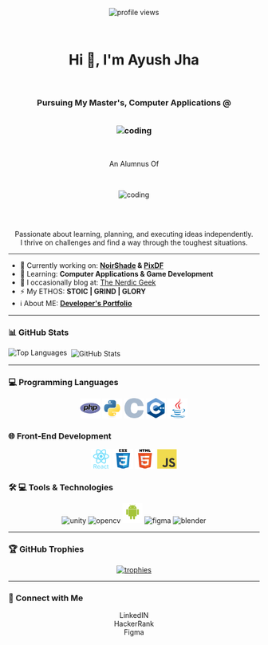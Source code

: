 <p align="center">
  <img src="https://komarev.com/ghpvc/?username=ayushdebugz&label=Profile%20views&color=0e75b6&style=flat" alt="profile views" />
</p>
<br>
<h1 align="center">Hi 👋, I'm Ayush Jha</h1>
<br>
<h3 align="center">
  Pursuing My Master's, Computer Applications @ <br><br>
<p align="center">
  <img src="https://encrypted-tbn0.gstatic.com/images?q=tbn:ANd9GcTEHo0wo5pBExAJewJioeRF1wHdF5fyguwx3wYbg5q2Yx8kC7G_ekasaCu9BJ75oR8Uhw&usqp=CAU" alt="coding" width="auto" />
</p>
</h3>
<br>
<p align = "center"> An Alumnus Of </p>
<br> 
<p align="center">
  <img src="https://ztd-euwest2-prod-s3.s3.eu-west-2.amazonaws.com/wpu_mit_6c79a8dec5.webp" alt="coding" width="300px" />
</p>
<br><br>

<p align="center">
 Passionate about learning, planning, and executing ideas independently. <br>
 I thrive on challenges and find a way through the toughest situations.
</p>

<hr>

- 🔭 Currently working on: **[NoirShade](https://chromewebstore.google.com/detail/noirshade-dark-mode-exten/mpcdbcckdgcmknomhjmfcnobklikhcih) & [PixDF](https://chromewebstore.google.com/detail/pixdf-jpeg2pdf-converter/ofbpnjamlgpjcjfefcidgjboigafoald)**
- 🌱 Learning: **Computer Applications & Game Development**
- 📝 I occasionally blog at: [The Nerdic Geek](https://thenerdicgeek.blogspot.com/)
- ⚡ My ETHOS: **STOIC | GRIND | GLORY**
- ℹ️ About ME: **[Developer's Portfolio](https://ayushjha.co.in/)**

<hr>

### 📊 GitHub Stats

<p>
  <img align="left" src="https://github-readme-stats-sigma-five.vercel.app/api/top-langs?username=ayushdebugz&show_icons=true&locale=en&layout=compact" alt="Top Languages" />
</p>

<p>&nbsp;
  <img align="center" src="https://github-readme-stats.vercel.app/api?username=ayushdebugz&show_icons=true&locale=en" alt="GitHub Stats" />
</p>

<hr>

### 💻 Programming Languages

<p align="center">
  <img src="https://raw.githubusercontent.com/devicons/devicon/master/icons/php/php-original.svg" alt="php" width="40" height="40"/>
  <img src="https://raw.githubusercontent.com/devicons/devicon/master/icons/python/python-original.svg" alt="python" width="40" height="40"/>
  <img src="https://raw.githubusercontent.com/devicons/devicon/master/icons/c/c-original.svg" alt="c" width="40" height="40"/>
  <img src="https://raw.githubusercontent.com/devicons/devicon/master/icons/cplusplus/cplusplus-original.svg" alt="cpp" width="40" height="40"/>
  <img src="https://raw.githubusercontent.com/devicons/devicon/master/icons/java/java-original.svg" alt="java" width="40" height="40"/>
</p>

### 🌐 Front-End Development

<p align="center">
  <img src="https://raw.githubusercontent.com/devicons/devicon/master/icons/react/react-original-wordmark.svg" alt="react" width="40" height="40"/>
  <img src="https://raw.githubusercontent.com/devicons/devicon/master/icons/css3/css3-original-wordmark.svg" alt="css" width="40" height="40"/>
  <img src="https://raw.githubusercontent.com/devicons/devicon/master/icons/html5/html5-original-wordmark.svg" alt="html" width="40" height="40"/>
  <img src="https://raw.githubusercontent.com/devicons/devicon/master/icons/javascript/javascript-original.svg" alt="js" width="40" height="40"/>
</p>

### 🛠️ 💻 Tools & Technologies
<p align="center">
  <img src="https://www.vectorlogo.zone/logos/unity3d/unity3d-icon.svg" alt="unity" width="40" height="40"/>
  <img src="https://www.vectorlogo.zone/logos/opencv/opencv-icon.svg" alt="opencv" width="40" height="40"/>
  <img src="https://raw.githubusercontent.com/devicons/devicon/master/icons/android/android-original-wordmark.svg" alt="android" width="40" height="40"/>
  <img src="https://www.vectorlogo.zone/logos/figma/figma-icon.svg" alt="figma" width="40" height="40"/>
  <img src="https://download.blender.org/branding/community/blender_community_badge_white.svg" alt="blender" width="40" height="40"/>
</p>

<hr>

### 🏆 GitHub Trophies

<p align="center">
  <a href="https://github.com/ryo-ma/github-profile-trophy">
    <img src="https://github-profile-trophy.vercel.app/?username=ayushdebugz" alt="trophies" />
  </a>
</p>

<hr>

### 🔗 Connect with Me

<p align="center">
  <a href="https://linkedin.com/in/ayushdebugz" target="_blank" style="text-decoration: none;">
    LinkedIN
  </a>
   <br>
  <a href="https://www.hackerrank.com/ayushjha_aj08" target="_blank" style="text-decoration: none;">
    HackerRank
  </a>
    <br>
  <a href="https://www.figma.com/@ayushjha3" target="_blank" style="text-decoration: none;">
    Figma
  </a>
   <br>
</p>
